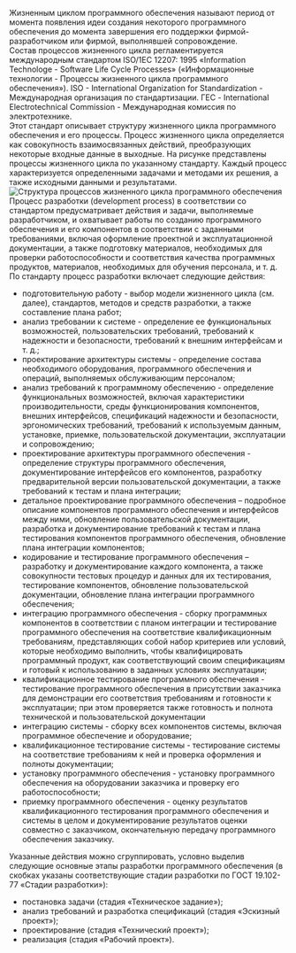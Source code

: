 Жизненным циклом программного обеспечения называют период от момента появления идеи создания некоторого программного обеспечения до момента завершения его поддержки фирмой-разработчиком или фирмой, выполнявшей сопровождение.  
Состав процессов жизненного цикла регламентируется международным стандартом ISO/1EC 12207: 1995 «Information Technologe - Software Life Cycle Processes» («Информационные технологии - Процессы жизненного цикла программного обеспечения»). ISO - International Organization for Standardization - Международная организация по стандартизации. ГЕС - International Electrotechnical Commission - Международная комиссия по электротехнике.  
Этот стандарт описывает структуру жизненного цикла программного обеспечения и его процессы. Процесс жизненного цикла определяется как совокупность взаимосвязанных действий, преобразующих некоторые входные данные в выходные. На рисунке представлены процессы жизненного цикла по указанному стандарту. Каждый процесс характеризуется определенными задачами и методами их решения, а также исходными данными и результатами.  
![Структура процессов жизненного цикла программного обеспечения](04_01.%20Структура%20процессов%20жизненного%20цикла%20программного%20обеспечения.png)  
Процесс разработки (development process) в соответствии со стандартом предусматривает действия и задачи, выполняемые разработчиком, и охватывает работы по созданию программного обеспечения и его компонентов в соответствии с заданными требованиями, включая оформление проектной и эксплуатационной документации, а также подготовку материалов, необходимых для проверки работоспособности и соответствия качества программных продуктов, материалов, необходимых для обучения персонала, и т. д.  
По стандарту процесс разработки включает следующие действия:
- подготовительную работу - выбор модели жизненного цикла (см. далее), стандартов, методов и средств разработки, а также составление плана работ;
- анализ требовании к системе - определение ее функциональных возможностей, пользовательских требований, требований к надежности и безопасности, требований к внешним интерфейсам и т. д.;
- проектирование архитектуры системы - определение состава необходимого оборудования, программного обеспечения и операций, выполняемых обслуживающим персоналом;
- анализ требований к программному обеспечению - определение функциональных возможностей, включая характеристики производительности, среды функционирования компонентов, внешних интерфейсов, спецификаций надежности и безопасности, эргономических требований, требований к используемым данным, установке, приемке, пользовательской документации, эксплуатации и сопровождению;
- проектирование архитектуры программного обеспечения - определение структуры программного обеспечения, документирование интерфейсов его компонентов, разработку предварительной версии пользовательской документации, а также требований к тестам и плана интеграции;
- детальное проектирование программного обеспечения – подробное описание компонентов программного обеспечения и интерфейсов между ними, обновление пользовательской документации, разработка и документирование требований к тестам и плана тестирования компонентов программного обеспечения, обновление плана интеграции компонентов;
- кодирование и тестирование программного обеспечения – разработку и документирование каждого компонента, а также совокупности тестовых процедур и данных для их тестирования, тестирование компонентов, обновление пользовательской документации, обновление плана интеграции программного обеспечения;
- интеграцию программного обеспечения - сборку программных компонентов в соответствии с планом интеграции и тестирование программного обеспечения на соответствие квалификационным требованиям, представляющих собой набор критериев или условий, которые необходимо выполнить, чтобы квалифицировать программный продукт, как соответствующий своим спецификациям и готовый к использованию в заданных условиях эксплуатации;
- квалификационное тестирование программного обеспечения - тестирование программного обеспечения в присутствии заказчика для демонстрации его соответствия требованиям и готовности к эксплуатации; при этом проверяется также готовность и полнота технической и пользовательской документации
- интеграцию системы - сборку всех компонентов системы, включая программное обеспечение и оборудование;
- квалификационное тестирование системы - тестирование системы на соответствие требованиям к ней и проверка оформления и полноты документации;
- установку программного обеспечения - установку программного обеспечения на оборудовании заказчика и проверку его работоспособности;
- приемку программного обеспечения - оценку результатов квалификационного тестирования программного обеспечения и системы в целом и документирование результатов оценки совместно с заказчиком, окончательную передачу программного обеспечения заказчику.
  
Указанные действия можно сгруппировать, условно выделив следующие основные этапы
разработки программного обеспечения (в скобках указаны соответствующие стадии
разработки по ГОСТ 19.102-77 «Стадии разработки»):
- постановка задачи (стадия «Техническое задание»);
- анализ требований и разработка спецификаций (стадия «Эскизный проект»);
- проектирование (стадия «Технический проект»);
- реализация (стадия «Рабочий проект»).